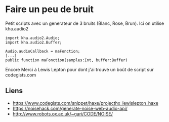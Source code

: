 # Faire un peu de bruit

Petit scripts avec un generateur de 3 bruits (Blanc, Rose, Brun).
Ici on utilise kha.audio2

```
import kha.audio2.Audio;
import kha.audio2.Buffer;

Audio.audioCallback = maFonction;
[...]
public function maFonction(samples:Int, buffer:Buffer)
```

Encore Merci à Lewis Lepton pour dont j'ai trouvé un boût de script sur codegists.com 
 
## Liens 
- https://www.codegists.com/snippet/haxe/projecthx_lewislepton_haxe
- https://noisehack.com/generate-noise-web-audio-api/
- http://www.robots.ox.ac.uk/~gari/CODE/NOISE/
